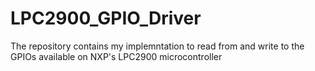 # LPC2900_GPIO_Driver
The repository contains my implemntation to read from and write to the GPIOs available on NXP's LPC2900 microcontroller
